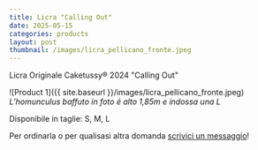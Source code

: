 ```yaml
---
title: Licra "Calling Out"
date: 2025-05-15
categories: products
layout: post
thumbnail: /images/licra_pellicano_fronte.jpeg
---
```

Licra Originale Caketussy® 2024 "Calling Out"

![Product 1]({{ site.baseurl }}/images/licra_pellicano_fronte.jpeg)
*L’homunculus baffuto in foto é alto 1,85m e indossa una L*

Disponibile in taglie: S, M, L

Per ordinarla o per qualisasi altra domanda [scrivici un messaggio](https://ig.me/m/caketussy)!
